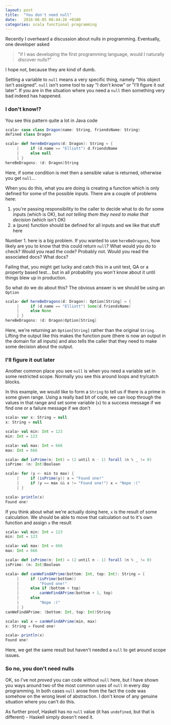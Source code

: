```yaml
---
layout: post
title:  "You don't need null"
date:   2016-06-05 08:44:26 +0100
categories: scala functional programming
---
```


Recently I overheard a discussion about nulls in programming. Eventually, one developer asked

> "if I was developing the first programming language, would I naturally discover nulls?"

I hope not, because they are kind of dumb.

Setting a variable to `null` means a very specific thing, namely "this object isn't assigned". `null` isn't some tool to say "I don't know" or "I'll figure it out later". If you are in the situation where you need a `null` then something very bad indeed has happened.

### I don't know!?

You see this pattern quite a lot in Java code

```scala
scala> case class Dragon(name: String, friendsName: String)
defined class Dragon

scala> def hereBeDragons(d: Dragon): String = {
     |     if (d.name == "Elliott") d.friendsName
     |     else null
     | }
hereBeDragons: (d: Dragon)String
```

Here, if some condition is met then a sensible value is returned, otherwise you get `null`...

When you do this, what you are doing is creating a function which is only defined for some of the possible inputs. There are a couple of problems here:

1. you're passing responsibility to the caller to decide what to do for some inputs (which is OK), but _not telling them they need to make that decision_ (which isn't OK)
2. a (pure) function should be defined for all inputs and we like that stuff here

Number 1. here is a big problem. If you wanted to use `hereBeDragons`, how likely are you to know that this could return `null`? What would you do to check? Would you read the code? Probably not. Would you read the associated docs? What docs?

Failing that, you might get lucky and catch this in a unit test, QA or a property based test... but in all probability you won't know about it until things blew up in production.

So what do we do about this? The obvious answer is we should be using an `Option`

```scala
scala> def hereBeDragons(d: Dragon): Option[String] = {
     |     if (d.name == "Elliott") Some(d.friendsName)
     |     else None
     | }
hereBeDragons: (d: Dragon)Option[String]
```

Here, we're returning an `Option[String]` rather than the original `String`. Lifting the output like this makes the function pure (there is now an output in the domain for all inputs) and also tells the caller that they need to make some decision about the output.

### I'll figure it out later

Another common place you see `null` is when you need a variable set in some restricted scope. Normally you see this around loops and try/catch blocks.

In this example, we would like to form a `String` to tell us if there is a prime in some given range. Using a really bad bit of code, we can loop through the values in that range and set some variable (`x`) to a success message if we find one or a failure message if we don't

```scala
scala> var x: String = null
x: String = null

scala> val min: Int = 123
min: Int = 123

scala> val max: Int = 666
max: Int = 666

scala> def isPrime(n: Int) = (2 until n - 1) forall (n % _ != 0)
isPrime: (n: Int)Boolean

scala> for (y <- min to max) {
     |     if (isPrime(y)) x = "Found one!"
     |     if (y == max && x != "Found one!") x = "Nope :("
     | }

scala> println(x)
Found one!
```

If you think about what we're actually doing here, `x` is the result of some calculation. We should be able to move that calculation out to it's own function and assign `x` the result

```scala
scala> val min: Int = 123
min: Int = 123

scala> val max: Int = 666
max: Int = 666

scala> def isPrime(n: Int) = (2 until n - 1) forall (n % _ != 0)
isPrime: (n: Int)Boolean

scala> def canWeFindAPrime(bottom: Int, top: Int): String = {
     |     if (isPrime(bottom))
     |         "Found one!"
     |     else if (bottom < top)
     |         canWeFindAPrime(bottom + 1, top)
     |     else
     |         "Nope :("
     | }
canWeFindAPrime: (bottom: Int, top: Int)String

scala> val x = canWeFindAPrime(min, max)
x: String = Found one!

scala> println(x)
Found one!
```

Here, we get the same result but haven't needed a `null` to get around scope issues.

### So no, you don't need nulls

OK, so I've not _proved_ you can code without `null` here, but I have shown you ways around two of the most common uses of `null` in every day programming. In both cases `null` arose from the fact the code was somehow on the wrong level of abstraction. I don't know of any genuine situation where you can't do this.

As further proof, Haskell has no `null` value (it has `undefined`, but that is different) - Haskell simply doesn't need it.
